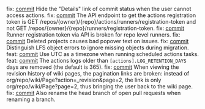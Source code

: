 fix: [commit](https://codeberg.org/forgejo/forgejo/commit/0dbc6230286e113accbc6d5e829ce8dae1d1f5d4) Hide the "Details" link of commit status when the user cannot access actions.
fix: [commit](https://codeberg.org/forgejo/forgejo/commit/6e63afe31f43eaf5ff7c8595ddeaf8515c2dc0c0) The API endpoint to get the actions registration token is GET /repos/{owner}/{repo}/actions/runners/registration-token and not GET /repos/{owner}/{repo}/runners/registration-token.
fix: [commit](https://codeberg.org/forgejo/forgejo/commit/6e63afe31f43eaf5ff7c8595ddeaf8515c2dc0c0) Runner registration token via API is broken for repo level runners.
fix: [commit](https://codeberg.org/forgejo/forgejo/commit/c784a5874066ca1a1fd518408d5767b4eb57bd69) Deleted projects causes bad popover text on issues.
fix: [commit](https://codeberg.org/forgejo/forgejo/commit/42bb51af9b8283071e15ac6470ada9824d87cd40) Distinguish LFS object errors to ignore missing objects during migration.
feat: [commit](https://codeberg.org/forgejo/forgejo/commit/11b6253e7532ba11dee8bc31d4c262b102674a4d) Use UTC as a timezone when running scheduled actions tasks.
feat: [commit](https://codeberg.org/forgejo/forgejo/commit/feb43b2584b7f64ec7f9952af2b50b2210e6e6cf) The actions logs older than `[actions].LOG_RETENTION_DAYS` days are removed (the default is 365).
fix: [commit](https://codeberg.org/forgejo/forgejo/commit/6328f648decc2754ef10ee5ca6ca9785a156614c) When viewing the revision history of wiki pages, the pagination links are broken: instead of org/repo/wiki/Page?action=_revision&page=2, the link is only org/repo/wiki/Page?page=2, thus bringing the user back to the wiki page.
fix: [commit](https://codeberg.org/forgejo/forgejo/commit/2310556158d70bf1dbfca96dc928e1be3d3f41be) Also rename the head branch of open pull requests when renaming a branch.
